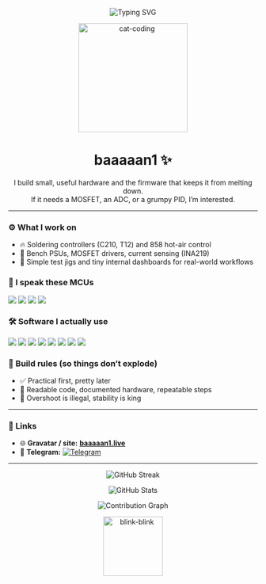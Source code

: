 <!-- Profile Header -->
<p align="center">
  <img src="https://readme-typing-svg.demolab.com?font=JetBrains+Mono&size=22&pause=900&center=true&vCenter=true&width=700&lines=Hardware+%2B+Firmware+that+actually+works;Tools+for+technicians%2C+not+dust+collectors;Less+sparkles%2C+more+sparks+%F0%9F%94%A5" alt="Typing SVG" />
</p>

<p align="center">
  <img src="https://media.giphy.com/media/coxQHKASG60HrHtvkt/giphy.gif" width="220" alt="cat-coding">
</p>

<h1 align="center">baaaaan1 ✨</h1>
<p align="center">I build small, useful hardware and the firmware that keeps it from melting down. <br/>If it needs a MOSFET, an ADC, or a grumpy PID, I’m interested.</p>

---

### ⚙️ What I work on
- 🔥 Soldering controllers (C210, T12) and 858 hot-air control
- 🔌 Bench PSUs, MOSFET drivers, current sensing (INA219)
- 🧪 Simple test jigs and tiny internal dashboards for real-world workflows

### 🧠 I speak these MCUs
<p>
  <img src="https://img.shields.io/badge/ATmega328-00979D?logo=arduino&logoColor=white&labelColor=555" />
  <img src="https://img.shields.io/badge/STM32-03234B?logo=stmicroelectronics&logoColor=white&labelColor=555" />
  <img src="https://img.shields.io/badge/ESP32-000000?logo=espressif&logoColor=white&labelColor=555" />
  <img src="https://img.shields.io/badge/ESP8266-000000?logo=espressif&logoColor=white&labelColor=555" />
</p>

### 🛠️ Software I actually use
<p>
  <img src="https://img.shields.io/badge/PlatformIO-F5822A?logo=platformio&logoColor=white&labelColor=555" />
  <img src="https://img.shields.io/badge/Arduino%20IDE-00979D?logo=arduino&logoColor=white&labelColor=555" />
  <img src="https://img.shields.io/badge/Proteus-2F4892?labelColor=555" />
  <img src="https://img.shields.io/badge/Eagle%20PCB-CC0000?logo=autodesk&logoColor=white&labelColor=555" />
  <img src="https://img.shields.io/badge/DipTrace-1C7C54?labelColor=555" />
  <img src="https://img.shields.io/badge/LightBurn-E84D4F?labelColor=555" />
  <img src="https://img.shields.io/badge/Vectric%20Aspire-4B6F44?labelColor=555" />
  <img src="https://img.shields.io/badge/Nextion%20HMI-006699?labelColor=555" />
</p>

### 📐 Build rules (so things don’t explode)
- ✅ Practical first, pretty later  
- 🧾 Readable code, documented hardware, repeatable steps  
- 🧯 Overshoot is illegal, stability is king

---

### 🔗 Links
- 🌐 **Gravatar / site:** **[baaaaan1.live](https://baaaaan1.live)**
- 💬 **Telegram:** <a href="https://t.me/RexNations">
  <img src="https://img.shields.io/badge/Telegram-2CA5E0?style=for-the-badge&logo=telegram&logoColor=white" alt="Telegram">
</a>

---

<p align="center">
  <img src="https://streak-stats.demolab.com?user=baaaaan1&theme=dark&hide_border=true" alt="GitHub Streak" />
</p>
<p align="center">
  <img src="https://github-readme-stats.vercel.app/api?username=baaaaan1&show_icons=true&theme=github_dark&hide_border=true" alt="GitHub Stats">
</p>
<p align="center">
  <img src="https://github-readme-activity-graph.vercel.app/graph?username=baaaaan1&theme=github-compact&hide_border=true" alt="Contribution Graph" />
</p>

<!-- tiny footer gif so it feels alive -->
<p align="center">
  <img src="https://media.giphy.com/media/xT9IgzoKnwFNmISR8I/giphy.gif" width="120" alt="blink-blink">
</p>
